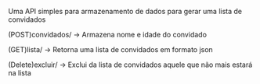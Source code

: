Uma API simples para armazenamento de dados para gerar uma lista de convidados

(POST)convidados/ -> Armazena nome e idade do convidado

(GET)lista/ -> Retorna uma lista de convidados em formato json

(Delete)excluir/ -> Exclui da lista de convidados aquele que não mais estará na lista
